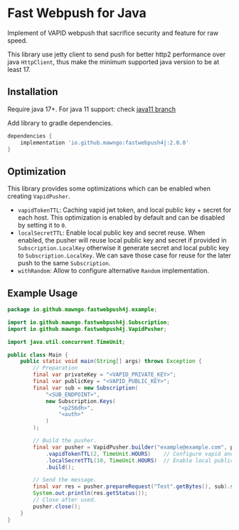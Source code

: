 # Fast Webpush for Java

Implement of VAPID webpush that sacrifice security and feature for raw speed.

This library use jetty client to send push for better http2 performance over java `HttpClient`, thus make the minimum
supported java version to be at least 17.

## Installation

Require java 17+. For java 11 support: check [java11 branch](https://github.com/mawngo/fastwebpush4j/tree/java11)

Add library to gradle dependencies.

```groovy
dependencies {
    implementation 'io.github.mawngo:fastwebpush4j:2.0.0'
}
```

## Optimization

This library provides some optimizations which can be enabled when creating `VapidPusher`.

- `vapidTokenTTL`: Caching vapid jwt token, and local public key + secret for each host. This optimization is enabled by
  default and can be disabled by setting it to `0`.
- `localSecretTTL`: Enable local public key and secret reuse. When enabled, the pusher
  will reuse local public key and secret if provided in `Subscription.LocalKey` otherwise it generate secret and
  local public key to `Subscription.LocalKey`. We can save those case for reuse for the later push to the same
  `Subscription`.
- `withRandom`: Allow to configure alternative `Random` implementation.

## Example Usage

```java
package io.github.mawngo.fastwebpush4j.example;

import io.github.mawngo.fastwebpush4j.Subscription;
import io.github.mawngo.fastwebpush4j.VapidPusher;

import java.util.concurrent.TimeUnit;

public class Main {
    public static void main(String[] args) throws Exception {
        // Preparation
        final var privateKey = "<VAPID_PRIVATE_KEY>";
        final var publicKey = "<VAPID_PUBLIC_KEY>";
        final var sub = new Subscription(
            "<SUB_ENDPOINT>",
            new Subscription.Keys(
                "<p256dh>",
                "<auth>"
            )
        );

        // Build the pusher.
        final var pusher = VapidPusher.builder("example@example.com", publicKey, privateKey)
            .vapidTokenTTL(2, TimeUnit.HOURS)    // Configure vapid and local keypair cache time.
            .localSecretTTL(10, TimeUnit.HOURS)  // Enable local public key and secret caching.
            .build();

        // Send the message.
        final var res = pusher.prepareRequest("Test".getBytes(), sub).send();
        System.out.println(res.getStatus());
        // Close after used.
        pusher.close();
    }
}
```
